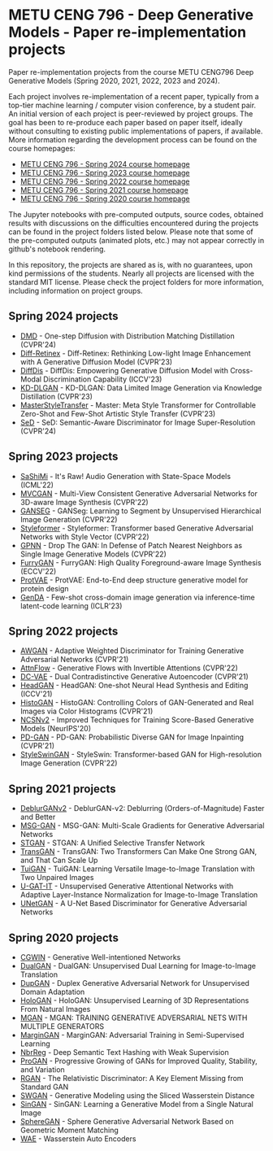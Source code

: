 METU CENG 796 - Deep Generative Models - Paper re-implementation projects 
=========================================================================

Paper re-implementation projects from the course METU CENG796 Deep Generative Models (Spring 2020, 2021, 2022, 2023 and 2024).

Each project involves re-implementation of a recent paper, typically from a top-tier machine
learning / computer vision conference, by a student pair. An initial version of each
project is peer-reviewed by project groups. The goal has been to re-produce each paper based on
paper itself, ideally without consulting to existing public implementations of papers, if available.
More information regarding the development process can be found on the course homepages:
* [METU CENG 796 - Spring 2024 course homepage](https://user.ceng.metu.edu.tr/~gcinbis/courses/Spring24/CENG796/index.html)
* [METU CENG 796 - Spring 2023 course homepage](https://user.ceng.metu.edu.tr/~gcinbis/courses/Spring23/CENG796/index.html)
* [METU CENG 796 - Spring 2022 course homepage](https://user.ceng.metu.edu.tr/~gcinbis/courses/Spring22/CENG796/index.html)
* [METU CENG 796 - Spring 2021 course homepage](https://user.ceng.metu.edu.tr/~gcinbis/courses/Spring21/CENG796/index.html)
* [METU CENG 796 - Spring 2020 course homepage](https://user.ceng.metu.edu.tr/~gcinbis/courses/Spring20/CENG796/index.html)

The Jupyter notebooks with pre-computed outputs, source codes, obtained results with discussions on
the difficulties encountered during the projects can be found in the project folders listed below.
Please note that some of the pre-computed outputs (animated plots, etc.) may not appear correctly in
github's notebook rendering.

In this repository, the projects are shared as is, with no guarantees, upon kind permissions of the
students. Nearly all projects are licensed with the standard MIT license. Please check the project folders for more
information, including information on project groups.

## Spring 2024 projects
* [DMD](https://github.com/gcinbis/DeepGenerativeModels-2024-Spring-Projects/tree/main/DMD/) - One-step Diffusion with Distribution Matching Distillation (CVPR'24)
* [Diff-Retinex](https://github.com/gcinbis/DeepGenerativeModels-2024-Spring-Projects/tree/main/Diff-Retinex/) - Diff-Retinex: Rethinking Low-light Image Enhancement with A Generative Diffusion Model (CVPR'23)
* [DiffDis](https://github.com/gcinbis/DeepGenerativeModels-2024-Spring-Projects/tree/main/DiffDis/) - DiffDis: Empowering Generative Diffusion Model with Cross-Modal Discrimination Capability (ICCV'23)
* [KD-DLGAN](https://github.com/gcinbis/DeepGenerativeModels-2024-Spring-Projects/tree/main/KD-DLGAN/) - KD-DLGAN: Data Limited Image Generation via Knowledge Distillation (CVPR'23)
* [MasterStyleTransfer](https://github.com/gcinbis/DeepGenerativeModels-2024-Spring-Projects/tree/main/MasterStyleTransfer/) - Master: Meta Style Transformer for Controllable Zero-Shot and Few-Shot Artistic Style Transfer (CVPR'23)
* [SeD](https://github.com/gcinbis/DeepGenerativeModels-2024-Spring-Projects/tree/main/SeD/) - SeD: Semantic-Aware Discriminator for Image Super-Resolution (CVPR'24)

## Spring 2023 projects
* [SaShiMi](https://github.com/necrashter/SaShiMi-796) - It's Raw! Audio Generation with State-Space Models (ICML'22)
* [MVCGAN](https://github.com/gcinbis/DeepGenerativeModels-2023-Spring-Projects/tree/main/MVCGAN/) - Multi-View Consistent Generative Adversarial Networks for 3D-aware Image Synthesis (CVPR'22)
* [GANSEG](https://github.com/gcinbis/DeepGenerativeModels-2023-Spring-Projects/tree/main/GANSeg/) - GANSeg: Learning to Segment by Unsupervised Hierarchical Image Generation (CVPR'22)
* [Styleformer](https://github.com/gcinbis/DeepGenerativeModels-2023-Spring-Projects/tree/main/Styleformer/) - Styleformer: Transformer based Generative Adversarial Networks with Style Vector (CVPR'22)
* [GPNN](https://github.com/gcinbis/DeepGenerativeModels-2023-Spring-Projects/tree/main/GPNN/) -  Drop The GAN: In Defense of Patch Nearest Neighbors as Single Image Generative Models (CVPR'22)
* [FurryGAN](https://github.com/gcinbis/DeepGenerativeModels-2023-Spring-Projects/tree/main/FurryGAN/) - FurryGAN: High Quality Foreground-aware Image Synthesis (ECCV'22)
* [ProtVAE](https://github.com/ssyigitarslan/ProtVAE) - ProtVAE: End-to-End deep structure generative model for protein design
* [GenDA](https://github.com/erceguder/inference-time-latent-code-learning) - Few-shot cross-domain image generation via inference-time latent-code learning (ICLR'23)


## Spring 2022 projects

* [AWGAN](AWGAN/) - Adaptive Weighted Discriminator for Training Generative Adversarial Networks (CVPR'21)
* [AttnFlow](AttnFlow/) - Generative Flows with Invertible Attentions (CVPR'22)
* [DC-VAE](DC-VAE/) - Dual Contradistinctive Generative Autoencoder (CVPR'21)
* [HeadGAN](HeadGAN/) - HeadGAN: One-shot Neural Head Synthesis and Editing (ICCV'21)
* [HistoGAN](HistoGAN/) - HistoGAN: Controlling Colors of GAN-Generated and Real Images via Color Histograms (CVPR'21)
* [NCSNv2](NCSNv2/) - Improved Techniques for Training Score-Based Generative Models (NeurIPS'20)
* [PD-GAN](PD-GAN/) - PD-GAN: Probabilistic Diverse GAN for Image Inpainting (CVPR'21)
* [StyleSwinGAN](StyleSwinGAN/) - StyleSwin: Transformer-based GAN for High-resolution Image Generation (CVPR'22)

## Spring 2021 projects

* [DeblurGANv2](DeblurGANv2/) - DeblurGAN-v2: Deblurring (Orders-of-Magnitude) Faster and Better
* [MSG-GAN](MSG-GAN/) - MSG-GAN: Multi-Scale Gradients for Generative Adversarial Networks
* [STGAN](STGAN/) - STGAN: A Unified Selective Transfer Network
* [TransGAN](TransGAN/) - TransGAN: Two Transformers Can Make One Strong GAN, and That Can Scale Up
* [TuiGAN](TuiGAN/) - TuiGAN: Learning Versatile Image-to-Image Translation with Two Unpaired Images
* [U-GAT-IT](U-GAT-IT/) - Unsupervised Generative Attentional Networks with Adaptive Layer-Instance Normalization for Image-to-Image Translation
* [UNetGAN](UNetGAN/) - A U-Net Based Discriminator for Generative Adversarial Networks

## Spring 2020 projects

* [CGWIN](CGWIN/) - Generative Well-intentioned Networks
* [DualGAN](DualGAN/) - DualGAN: Unsupervised Dual Learning for Image-to-Image Translation
* [DupGAN](DupGAN/) - Duplex Generative Adversarial Network for Unsupervised Domain Adaptation
* [HoloGAN](HoloGAN/) - HoloGAN: Unsupervised Learning of 3D Representations From Natural Images
* [MGAN](MGAN/) - MGAN: TRAINING GENERATIVE ADVERSARIAL NETS WITH MULTIPLE GENERATORS
* [MarginGAN](MarginGAN/) - MarginGAN: Adversarial Training in Semi-Supervised Learning
* [NbrReg](NbrReg/) - Deep Semantic Text Hashing with Weak Supervision
* [ProGAN](ProGAN/) - Progressive Growing of GANs for Improved Quality, Stability, and Variation
* [RGAN](RGAN/) - The Relativistic Discriminator: A Key Element Missing from Standard GAN
* [SWGAN](SWGAN/) - Generative Modeling using the Sliced Wasserstein Distance
* [SinGAN](SinGAN/) - SinGAN: Learning a Generative Model from a Single Natural Image
* [SphereGAN](SphereGAN/) - Sphere Generative Adversarial Network Based on Geometric Moment Matching
* [WAE](WAE/) - Wasserstein Auto Encoders

